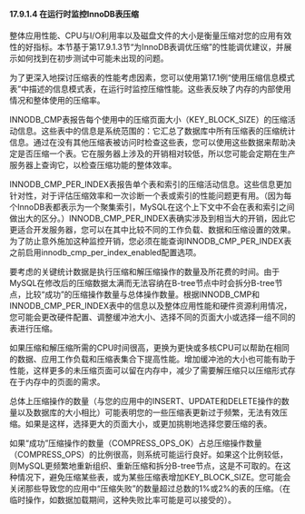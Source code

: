 #### 17.9.1.4 在运行时监控InnoDB表压缩

整体应用性能、CPU与I/O利用率以及磁盘文件的大小是衡量压缩对您的应用有效性的好指标。本节基于第17.9.1.3节“为InnoDB表调优压缩”的性能调优建议，并展示如何找到在初步测试中可能未出现的问题。

为了更深入地探讨压缩表的性能考虑因素，您可以使用第17.1例“使用压缩信息模式表”中描述的信息模式表，在运行时监控压缩性能。这些表反映了内存的内部使用情况和整体使用的压缩率。

INNODB_CMP表报告每个使用中的压缩页面大小（KEY_BLOCK_SIZE）的压缩活动信息。这些表中的信息是系统范围的：它汇总了数据库中所有压缩表的压缩统计信息。通过在没有其他压缩表被访问时检查这些表，您可以使用这些数据来帮助决定是否压缩一个表。它在服务器上涉及的开销相对较低，所以您可能会定期在生产服务器上查询它，以检查压缩功能的整体效率。

INNODB_CMP_PER_INDEX表报告单个表和索引的压缩活动信息。这些信息更加针对性，对于评估压缩效率和一次诊断一个表或索引的性能问题更有用。（因为每个InnoDB表都表示为一个聚集索引，MySQL在这个上下文中不会在表和索引之间做出大的区分。）INNODB_CMP_PER_INDEX表确实涉及到相当大的开销，因此它更适合开发服务器，您可以在其中比较不同的工作负载、数据和压缩设置的效果。为了防止意外施加这种监控开销，您必须在能查询INNODB_CMP_PER_INDEX表之前启用innodb_cmp_per_index_enabled配置选项。

要考虑的关键统计数据是执行压缩和解压缩操作的数量及所花费的时间。由于MySQL在修改后的压缩数据太满而无法容纳在B-tree节点中时会拆分B-tree节点，比较“成功”的压缩操作数量与总体操作数量。根据INNODB_CMP和INNODB_CMP_PER_INDEX表中的信息以及整体应用性能和硬件资源利用情况，您可能会更改硬件配置、调整缓冲池大小、选择不同的页面大小或选择一组不同的表进行压缩。

如果压缩和解压缩所需的CPU时间很高，更换为更快或多核CPU可以帮助在相同的数据、应用工作负载和压缩表集合下提高性能。增加缓冲池的大小也可能有助于性能，这样更多的未压缩页面可以留在内存中，减少了需要解压缩只以压缩形式存在于内存中的页面的需求。

总体上压缩操作的数量（与您的应用中的INSERT、UPDATE和DELETE操作的数量以及数据库的大小相比）可能表明您的一些压缩表更新过于频繁，无法有效压缩。如果是这样，选择更大的页面大小，或更加挑剔地选择您要压缩的表。

如果“成功”压缩操作的数量（COMPRESS_OPS_OK）占总压缩操作数量（COMPRESS_OPS）的比例很高，则系统可能运行良好。如果这个比例较低，则MySQL更频繁地重新组织、重新压缩和拆分B-tree节点，这是不可取的。在这种情况下，避免压缩某些表，或为某些压缩表增加KEY_BLOCK_SIZE。您可能会关闭那些导致您的应用中“压缩失败”的数量超过总数的1%或2%的表的压缩。（在临时操作，如数据加载期间，这种失败比率可能是可以接受的）。
